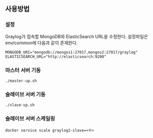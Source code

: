
## 사용방법
### 설정
Graylog가 접속할 MongoDB와 ElasticSearch URL을 수정한다.
설정파일은 env/common에 다음과 같이 존재한다.

```
MONGODB_URI="mongodb://mongos1:27017,mongos2:27017/graylog"
ELASTICSEARCH_URL="http://elasticsearch:9200"
```

### 마스터 서버 기동
```
./master-up.sh
```

### 슬레이브 서버 기동
```
./slave-up.sh
```

### 슬레이브 서버 스케일링
```
docker service scale graylog2-slave=<수>
```
